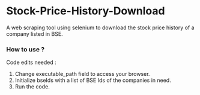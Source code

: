# Stock-Price-History-Download
A web scraping tool using selenium to download the stock price history of a company listed in BSE.

### How to use ?

Code edits needed : 
1) Change executable_path field to access your browser.
2) Initialize bseIds with a list of BSE Ids of the companies in need.
3) Run the code.
